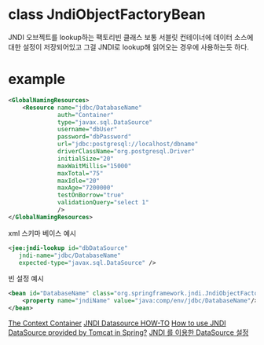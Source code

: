 # class JndiObjectFactoryBean
JNDI 오브젝트를 lookup하는 팩토리빈 클래스
보통 서블릿 컨테이너에 데이터 소스에 대한 설정이 저장되어있고 그걸 JNDI로 lookup해 읽어오는 경우에 사용하는듯 하다.

# example

```xml
<GlobalNamingResources>
    <Resource name="jdbc/DatabaseName"
              auth="Container"
              type="javax.sql.DataSource"
              username="dbUser"
              password="dbPassword"
              url="jdbc:postgresql://localhost/dbname"
              driverClassName="org.postgresql.Driver"
              initialSize="20"
              maxWaitMillis="15000"
              maxTotal="75"
              maxIdle="20"
              maxAge="7200000"
              testOnBorrow="true"
              validationQuery="select 1"
              />
</GlobalNamingResources>
```

xml 스키마 베이스 예시 
```xml
<jee:jndi-lookup id="dbDataSource"
   jndi-name="jdbc/DatabaseName"
   expected-type="javax.sql.DataSource" />
```

빈 설정 예시
```xml
<bean id="DatabaseName" class="org.springframework.jndi.JndiObjectFactoryBean">
    <property name="jndiName" value="java:comp/env/jdbc/DatabaseName"/>
</bean>
```
[The Context Container](https://tomcat.apache.org/tomcat-8.0-doc/config/context.html#Resource_Links)
[JNDI Datasource HOW-TO](https://tomcat.apache.org/tomcat-8.0-doc/jndi-datasource-examples-howto.html)
[How to use JNDI DataSource provided by Tomcat in Spring?](https://stackoverflow.com/questions/9183321/how-to-use-jndi-datasource-provided-by-tomcat-in-spring)
[JNDI 를 이용한 DataSource 설정](https://cis1725.tistory.com/11)
